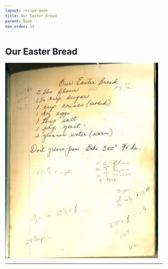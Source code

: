```yaml
---
layout: recipe-book
title: Our Easter Bread
parent: Book
nav_order: 15
---
```


# Our Easter Bread
![Our Easter Bread](/recipe-images/pages/page-15.jpg)

---
